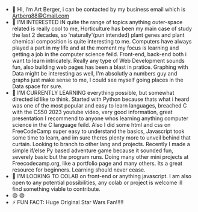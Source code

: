 - 👋 HI, I’m Art Berger, i can be contacted by my business email which is Artberg88@Gmail.com
- 👀 I'M INTERESTED IN quite the range of topics anything outer-space related is really cool to me, Horticulture has been my main case of study the last 2 decades, so 'naturally'(pun intended) plant genes and plant chemical composition is quite interesting to me. Computers have always played a part in my life and at the moment my focus is learning and getting a job in the computer science feild. Front-end, back-end both i want to learn intricately. Really any type of Web Development sounds fun, also building web pages has been a blast in pratice. Graphing with Data might be interesting as well, I'm absolutly a numbers guy and graphs just make sense to me, I could see myself going places in the Data space for sure.
- 🌱 I'M CURRENTLY LEARNING everything possible, but somewhat directed id like to think. Started with Python because thats what i heard was one of the most popular and easy to learn languages, breached C with the CS50 2023 youtube video, very good information, great presentation I recommend to anyone whos learning anything computer science in the C language  feild. Also I did some html and css on FreeCodeCamp super easy to understand the basics, Javascript took some time to learn, and im sure theres plenty more to unveil behind that curtain. Looking to branch to other lang and projects. Recently I made a simple if/else Py based adventure game because it sounded fun, severely basic but the program runs. Doing many other mini projects at Freecodecamp.org, like a portfolio page and many others. Its a great resource for beginners. Learning should never cease.
- 💞️ I'M LOOKING TO COLAB on front-end or anything javascript. I am also open to any potential possibilities, any colab or project is welcome ill find something viable to contribute.
- 😄 😄
- ⚡ FUN FACT: Huge Original Star Wars Fan!!!!!

<!---
ArtBerger88/ArtBerger88 is a ✨ special ✨ repository because its `README.md` (this file) appears on your GitHub profile.
You can click the Preview link to take a look at your changes.
--->
